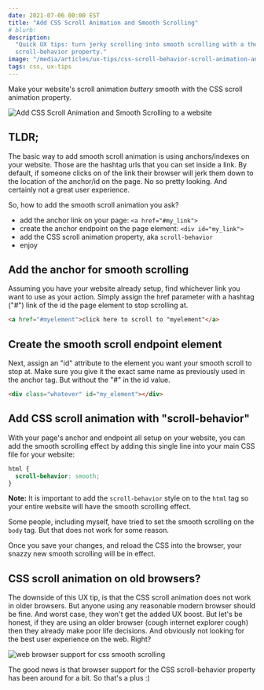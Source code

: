 ```yaml
---
date: 2021-07-06 00:00 EST
title: "Add CSS Scroll Animation and Smooth Scrolling"
# blurb:
description:
  "Quick UX tips: turn jerky scrolling into smooth scrolling with a the CSS
  scroll-behavior property."
image: "/media/articles/ux-tips/css-scroll-behavior-scroll-animation-and-smooth-scrolling.jpg"
tags: css, ux-tips
---
```


Make your website's scroll animation _buttery_ smooth with the CSS scroll
animation property.

![Add CSS Scroll Animation and Smooth Scrolling to a website](/media/articles/ux-tips/css-scroll-behavior-scroll-animation-and-smooth-scrolling.jpg)

## TLDR;

The basic way to add smooth scroll animation is using anchors/indexes on your
website. Those are the hashtag urls that you can set inside a link. By default,
if someone clicks on of the link their browser will jerk them down to the
location of the anchor/id on the page. No so pretty looking. And certainly not a
great user experience.

So, how to add the smooth scroll animation you ask?

- add the anchor link on your page: `<a href="#my_link">`
- create the anchor endpoint on the page element: `<div id="my_link">`
- add the CSS scroll animation property, aka `scroll-behavior`
- enjoy

## Add the anchor for smooth scrolling

Assuming you have your website already setup, find whichever link you want to
use as your action. Simply assign the href parameter with a hashtag ("#") link
of the id the page element to stop scrolling at.

```html
<a href="#myelement">click here to scroll to "myelement"</a>
```

## Create the smooth scroll endpoint element

Next, assign an "id" attribute to the element you want your smooth scroll to
stop at. Make sure you give it the exact same name as previously used in the
anchor tag. But without the "#" in the id value.

```html
<div class="whatever" id="my_element"></div>
```

## Add CSS scroll animation with "scroll-behavior"

With your page's anchor and endpoint all setup on your website, you can add the
smooth scrolling effect by adding this single line into your main CSS file for
your website:

```css
html {
  scroll-behavior: smooth;
}
```

**Note:** It is important to add the `scroll-behavior` style on to the `html`
tag so your entire website will have the smooth scrolling effect.

Some people, including myself, have tried to set the smooth scrolling on the
`body` tag. But that does not work for some reason.

Once you save your changes, and reload the CSS into the browser, your snazzy new
smooth scrolling will be in effect.

## CSS scroll animation on old browsers?

The downside of this UX tip, is that the CSS scroll animation does not work in
older browsers. But anyone using any reasonable modern browser should be fine.
And worst case, they won't get the added UX boost. But let's be honest, if they
are using an older browser (cough internet explorer cough) then they already
make poor life decisions. And obviously not looking for the best user experience
on the web. Right?

![web browser support for css smooth scrolling](/media/articles/ux-tips/Quick-UX-Tips-CSS-Scroll-Animation-with-Smooth-Scrolling-browser-support.png)

The good news is that browser support for the CSS scroll-behavior property has
been around for a bit. So that's a plus :)

